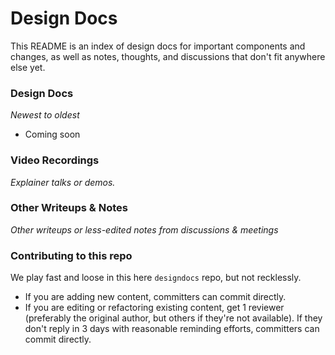 # Design Docs
This README is an index of design docs for important components and changes, as well as notes, thoughts, and discussions that don't fit anywhere else yet.

### Design Docs
_Newest to oldest_
* Coming soon
<!--
* [meta] [Design Docs: What are they and how we use them](https://github.com/filecoin-project/designdocs-internal/blob/master/designdocs.md) - Aug 2018
-->

### Video Recordings
_Explainer talks or demos._

### Other Writeups & Notes
_Other writeups or less-edited notes from discussions & meetings_

### Contributing to this repo
We play fast and loose in this here `designdocs` repo, but not recklessly.
- If you are adding new content, committers can commit directly.
- If you are editing or refactoring existing content, get 1 reviewer (preferably the original author, but others if they're not available). If they don't reply in 3 days with reasonable reminding efforts, committers can commit directly.
